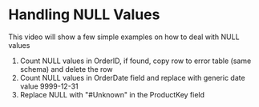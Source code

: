 # Handling NULL Values
This video will show a few simple examples on how to deal with NULL values

1. Count NULL values in OrderID, if found, copy row to error table (same schema)
and delete the row
2. Count NULL values in OrderDate field and replace with generic date value 9999-12-31
3. Replace NULL with "#Unknown" in the ProductKey field
